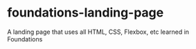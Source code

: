# foundations-landing-page
A landing page that uses all HTML, CSS, Flexbox, etc learned in Foundations
